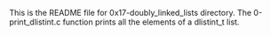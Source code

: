 This is the README file for 0x17-doubly_linked_lists directory.
The 0-print_dlistint.c function prints all the elements of a dlistint_t list.
